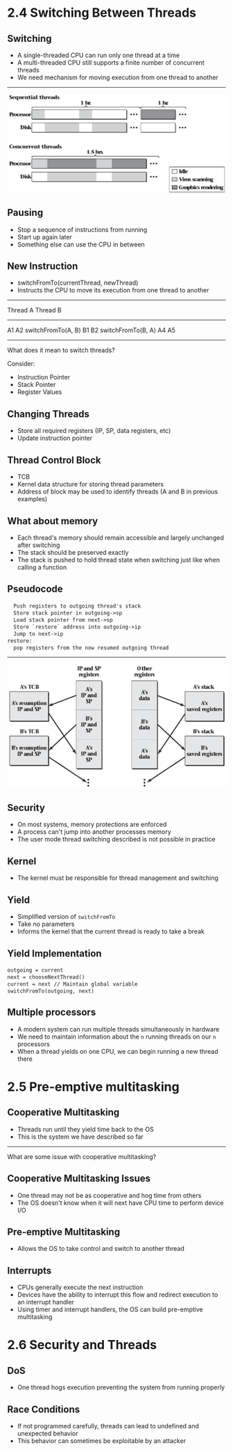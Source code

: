 2.4 Switching Between Threads
=============================

Switching
---------

- A single-threaded CPU can run only one thread at a time
- A multi-threaded CPU still supports a finite number of concurrent threads
- We need mechanism for moving execution from one thread to another

---

![Processor and Disk intensive tasks](media/2-6.png)

Pausing
-------

- Stop a sequence of instructions from running
- Start up again later
- Something else can use the CPU in between

New Instruction
---------------

- switchFromTo(currentThread, newThread)
- Instructs the CPU to move its execution from one thread to another

---

Thread A            Thread B
------------------- ---------
A1
A2
switchFromTo(A, B)
                    B1
                    B2
                    switchFromTo(B, A)
A4
A5

---

What does it mean to switch threads?

Consider:

- Instruction Pointer
- Stack Pointer
- Register Values

Changing Threads
----------------

- Store all required registers (IP, SP, data registers, etc)
- Update instruction pointer

Thread Control Block
--------------------

- TCB
- Kernel data structure for storing thread parameters
- Address of block may be used to identify threads (A and B in previous examples)

What about memory
-----------------

- Each thread's memory should remain accessible and largely unchanged after switching
- The stack should be preserved exactly
- The stack is pushed to hold thread state when switching just like when calling a function

Pseudocode
----------

```
  Push registers to outgoing thread's stack
  Store stack pointer in outgoing->sp
  Load stack pointer from next->sp
  Store `restore` address into outgoing->ip
  Jump to next->ip
restore:
  pop registers from the now resumed outgoing thread
```

---

![Saving registers and per-thread stack](media/2-8.png)

Security
--------

- On most systems, memory protections are enforced
- A process can't jump into another processes memory
- The user mode thread switching described is not possible in practice

Kernel
------

- The kernel must be responsible for thread management and switching

Yield
-----

- Simplified version of `switchFromTo`
- Take no parameters
- Informs the kernel that the current thread is ready to take a break

Yield Implementation
--------------------

```
outgoing = current
next = chooseNextThread()
current = next // Maintain global variable
switchFromTo(outgoing, next)
```

Multiple processors
-------------------

- A modern system can run multiple threads simultaneously in hardware
- We need to maintain information about the `n` running threads on our `n` processors
- When a thread yields on one CPU, we can begin running a new thread there

2.5 Pre-emptive multitasking
============================

Cooperative Multitasking
-------------------------

- Threads run until they yield time back to the OS
- This is the system we have described so far

---

What are some issue with cooperative multitasking?

Cooperative Multitasking Issues
-------------------------------

- One thread may not be as cooperative and hog time from others
- The OS doesn't know when it will next have CPU time to perform device I/O

Pre-emptive Multitasking
------------------------

- Allows the OS to take control and switch to another thread

Interrupts
----------

- CPUs generally execute the next instruction
- Devices have the ability to interrupt this flow and redirect execution to an interrupt handler
- Using timer and interrupt handlers, the OS can build pre-emptive multitasking

2.6 Security and Threads
========================

DoS
---

- One thread hogs execution preventing the system from running properly

Race Conditions
---------------

- If not programmed carefully, threads can lead to undefined and unexpected behavior
- This behavior can sometimes be exploitable by an attacker
